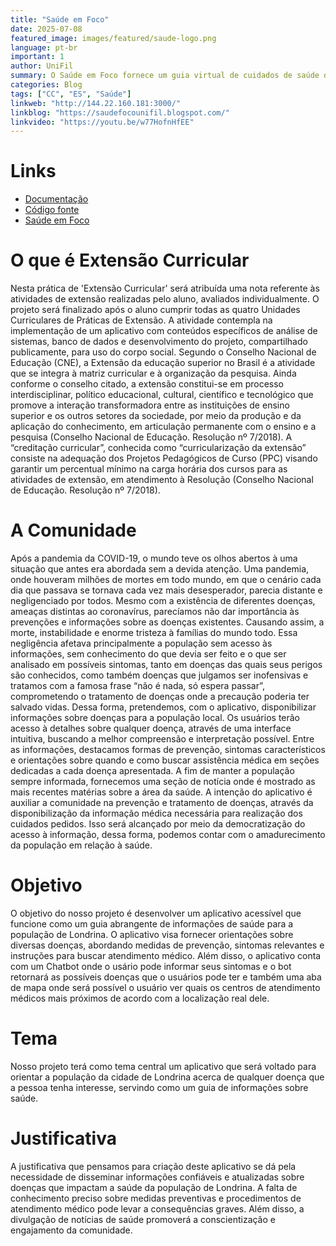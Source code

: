 ```yaml
---
title: "Saúde em Foco"
date: 2025-07-08
featured_image: images/featured/saude-logo.png
language: pt-br
important: 1
author: UniFil
summary: O Saúde em Foco fornece um guia virtual de cuidados de saúde de maneira simplificada para todos aqueles que procuram mais informações sobre determinada doença
categories: Blog
tags: ["CC", "ES", "Saúde"] 
linkweb: "http://144.22.160.181:3000/"
linkblog: "https://saudefocounifil.blogspot.com/"
linkvideo: "https://youtu.be/w77HofnHfEE"
---
```


# Links
* [Documentação](https://github.com/JefersonNakayama/ExtensaoCurricular)
* [Código fonte](https://github.com/ederbiason/saude-in-foco)
* [Saúde em Foco](http://144.22.160.181:3000/)

# O que é Extensão Curricular

Nesta prática de 'Extensão Curricular' será atribuída uma nota referente às atividades de extensão realizadas pelo aluno, avaliados individualmente. O projeto será finalizado após o aluno cumprir todas as quatro Unidades Curriculares de Práticas de Extensão. A atividade contempla na implementação de um aplicativo com conteúdos específicos de análise de sistemas, banco de dados e desenvolvimento do projeto, compartilhado publicamente, para uso do corpo social. Segundo o Conselho Nacional de Educação (CNE), a Extensão da educação superior no Brasil é a atividade que se integra à matriz curricular e à organização da pesquisa. Ainda conforme o conselho citado, a extensão constitui-se em processo interdisciplinar, político educacional, cultural, científico e tecnológico que promove a interação transformadora entre as instituições de ensino superior e os outros setores da sociedade, por meio da produção e da aplicação do conhecimento, em articulação permanente com o ensino e a pesquisa (Conselho Nacional de Educação. Resolução nº 7/2018). A “creditação curricular”, conhecida como “curricularização da extensão” consiste na adequação dos Projetos Pedagógicos de Curso (PPC) visando garantir um percentual mínimo na carga horária dos cursos para as atividades de extensão, em atendimento à Resolução (Conselho Nacional de Educação. Resolução nº 7/2018).

# A Comunidade

Após a pandemia da COVID-19, o mundo teve os olhos abertos à uma situação que antes era abordada sem a devida atenção. Uma pandemia, onde houveram milhões de mortes em todo mundo, em que o cenário cada dia que passava se tornava cada vez mais desesperador, parecia distante e negligenciado por todos. Mesmo com a existência de diferentes doenças, ameaças distintas ao coronavírus, parecíamos não dar importância às prevenções e informações sobre as doenças existentes. Causando assim, a morte, instabilidade e enorme tristeza à famílias do mundo todo.
Essa negligência afetava principalmente a população sem acesso às informações, sem conhecimento do que devia ser feito e o que ser analisado em possíveis sintomas, tanto em doenças das quais seus perigos são conhecidos, como também doenças que julgamos ser inofensivas e tratamos com a famosa frase “não é nada, só espera passar”, comprometendo o tratamento de doenças onde a precaução poderia ter salvado vidas.
Dessa forma, pretendemos, com o aplicativo, disponibilizar informações sobre doenças para a população local. Os usuários terão acesso à detalhes sobre qualquer doença, através de uma interface intuitiva, buscando a melhor compreensão e interpretação possível. Entre as informações, destacamos formas de prevenção, sintomas característicos e orientações sobre quando e como buscar assistência médica em seções dedicadas a cada doença apresentada. A fim de manter a população sempre informada, fornecemos uma seção de notícia onde é mostrado as mais recentes matérias sobre a área da saúde.
A intenção do aplicativo é auxiliar a comunidade na prevenção e tratamento de doenças, através da disponibilização da informação médica necessária para realização dos cuidados pedidos. Isso será alcançado por meio da democratização do acesso à informação, dessa forma, podemos contar com o amadurecimento da população em relação à saúde.

# Objetivo

O objetivo do nosso projeto é desenvolver um aplicativo acessível que funcione como um guia abrangente de informações de saúde para a população de Londrina. O aplicativo visa fornecer orientações sobre diversas doenças, abordando medidas de prevenção, sintomas relevantes e instruções para buscar atendimento médico. Além disso, o aplicativo conta com um Chatbot onde o usário pode informar seus sintomas e o bot retornará as possíveis doenças que o usuários pode ter e também uma aba de mapa onde será possível o usuário ver quais os centros de atendimento médicos mais próximos de acordo com a localização real dele.

# Tema

Nosso projeto terá como tema central um aplicativo que será voltado para orientar a população da cidade de Londrina acerca de qualquer doença que a pessoa tenha interesse, servindo como um guia de informações sobre saúde.

# Justificativa

A justificativa que pensamos para criação deste aplicativo se dá pela necessidade de disseminar informações confiáveis e atualizadas sobre doenças que impactam a saúde da população de Londrina. A falta de conhecimento preciso sobre medidas preventivas e procedimentos de atendimento médico pode levar a consequências graves. Além disso, a divulgação de notícias de saúde promoverá a conscientização e engajamento da comunidade.

